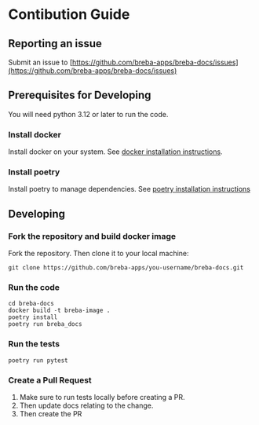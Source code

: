 # Contibution Guide

## Reporting an issue
Submit an issue to [https://github.com/breba-apps/breba-docs/issues](https://github.com/breba-apps/breba-docs/issues)

## Prerequisites for Developing
You will need python 3.12 or later to run the code.

### Install docker
Install docker on your system. See [docker installation instructions](https://docs.docker.com/get-docker/).

### Install poetry
Install poetry to manage dependencies. See [poetry installation instructions](https://python-poetry.org/docs/#installation)

## Developing

### Fork the repository and build docker image
Fork the repository. Then clone it to your local machine:
```shell
git clone https://github.com/breba-apps/you-username/breba-docs.git
```

### Run the code
```shell
cd breba-docs
docker build -t breba-image .  
poetry install
poetry run breba_docs
```

### Run the tests
```shell
poetry run pytest
```

### Create a Pull Request
1. Make sure to run tests locally before creating a PR.
2. Then update docs relating to the change.
3. Then create the PR

